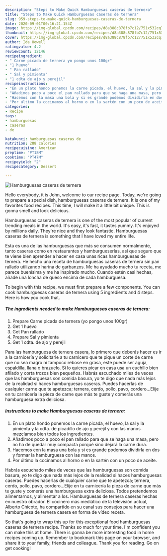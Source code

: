 ```yaml
---
description: "Steps to Make Quick Hamburguesas caseras de ternera"
title: "Steps to Make Quick Hamburguesas caseras de ternera"
slug: 959-steps-to-make-quick-hamburguesas-caseras-de-ternera
date: 2020-09-01T00:16:21.154Z
image: https://img-global.cpcdn.com/recipes/d8a388c878fb7c12/751x532cq70/hamburguesas-caseras-de-ternera-foto-principal.jpg
thumbnail: https://img-global.cpcdn.com/recipes/d8a388c878fb7c12/751x532cq70/hamburguesas-caseras-de-ternera-foto-principal.jpg
cover: https://img-global.cpcdn.com/recipes/d8a388c878fb7c12/751x532cq70/hamburguesas-caseras-de-ternera-foto-principal.jpg
author: Ida Howell
ratingvalue: 4.2
reviewcount: 12146
recipeingredient:
- " Carne picada de ternera yo pongo unos 100gr"
- "1 huevo"
- " Pan rallado"
- " Sal y pimienta"
- "1 cdta de ajo y perejil"
recipeinstructions:
- "En un plato hondo ponemos la carne picada, el huevo, la sal y la pimienta y la cdta. de picadillo de ajo y perejil y con las manos mezclamos bien todos los ingredientes."
- "Añadimos poco a poco el pan rallado para que se haga una masa, pero no ha de quedar muy compacta porqué sino dejará la carne dura."
- "Hacemos con la masa una bola y si es grande podemos dividirla en dos y formar la hamburguesa con las manos."
- "Por último la cocinamos al horno o en la sartén con un poco de aceite."
categories:
- Recipe
tags:
- hamburguesas
- caseras
- de

katakunci: hamburguesas caseras de 
nutrition: 288 calories
recipecuisine: American
preptime: "PT18M"
cooktime: "PT47M"
recipeyield: "2"
recipecategory: Dessert

---
```



![Hamburguesas caseras de ternera](https://img-global.cpcdn.com/recipes/d8a388c878fb7c12/751x532cq70/hamburguesas-caseras-de-ternera-foto-principal.jpg)

Hello everybody, it is John, welcome to our recipe page. Today, we're going to prepare a special dish, hamburguesas caseras de ternera. It is one of my favorites food recipes. This time, I will make it a little bit unique. This is gonna smell and look delicious.

Hamburguesas caseras de ternera is one of the most popular of current trending meals in the world. It's easy, it's fast, it tastes yummy. It's enjoyed by millions daily. They're nice and they look fantastic. Hamburguesas caseras de ternera is something that I have loved my entire life.

Esta es una de las hamburguesas que más se consumen normalmente, tanto caseras como en restaurantes y hamburgueserías, así que seguro que te viene bien aprender a hacer en casa unas ricas hamburguesas de ternera. He hecho una receta de hamburguesas caseras de ternera sin pan rallado utilizando harina de garbanzos. Me ha ayudado mucho tu receta, me parece buenísima y me ha inspirado mucho. Cuando estén casi hechas, añade una loncha de queso encima de cada hamburguesa.


To begin with this recipe, we must first prepare a few components. You can cook hamburguesas caseras de ternera using 5 ingredients and 4 steps. Here is how you cook that.

<!--inarticleads1-->

##### The ingredients needed to make Hamburguesas caseras de ternera:

1. Prepare  Carne picada de ternera (yo pongo unos 100gr)
1. Get 1 huevo
1. Get  Pan rallado
1. Prepare  Sal y pimienta
1. Get 1 cdta. de ajo y perejil


Para las hamburguesa de ternera casera, lo primero que deberás hacer es ir a la carnicería y solicitarle a tu carnicero que te pique un corte de carne que no sea magro ni tampoco rebose en grasa, este puede ser aguja, espaldilla, llana o brazuelo. Si lo quieres picar en casa usa un cuchillo bien afilado y corta trozos bien pequeños. Habrás escuchado miles de veces que las hamburguesas son comida basura, yo te digo que nada más lejos de la realidad si haces hamburguesas caseras. Puedes hacerlas de cualquier carne que te apetezca; ternera, cerdo, pollo, pavo, cordero…Elije en tu carnicería la pieza de carne que más te guste y comerás una hamburguesa extra deliciosa. 

<!--inarticleads2-->

##### Instructions to make Hamburguesas caseras de ternera:

1. En un plato hondo ponemos la carne picada, el huevo, la sal y la pimienta y la cdta. de picadillo de ajo y perejil y con las manos mezclamos bien todos los ingredientes.
1. Añadimos poco a poco el pan rallado para que se haga una masa, pero no ha de quedar muy compacta porqué sino dejará la carne dura.
1. Hacemos con la masa una bola y si es grande podemos dividirla en dos y formar la hamburguesa con las manos.
1. Por último la cocinamos al horno o en la sartén con un poco de aceite.


Habrás escuchado miles de veces que las hamburguesas son comida basura, yo te digo que nada más lejos de la realidad si haces hamburguesas caseras. Puedes hacerlas de cualquier carne que te apetezca; ternera, cerdo, pollo, pavo, cordero…Elije en tu carnicería la pieza de carne que más te guste y comerás una hamburguesa extra deliciosa. Todos pretendemos alimentarnos, y alimentar a los. Hamburguesas de ternera caseras hechas en nuestro obrador. El cocinero más mediático de la televisión actual, Alberto Chicote, ha compartido en su canal sus consejos para hacer una hamburguesa de ternera casera en forma de vídeo receta. 

So that's going to wrap this up for this exceptional food hamburguesas caseras de ternera recipe. Thanks so much for your time. I'm confident you can make this at home. There is gonna be more interesting food in home recipes coming up. Remember to bookmark this page on your browser, and share it to your family, friends and colleague. Thank you for reading. Go on get cooking!

